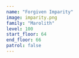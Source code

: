 ```yaml
---
name: "Forgiven Imparity"
image: imparity.png
family: "Marolith"
level: 100
start_floor: 64
end_floor: 66
patrol: false
---
```

